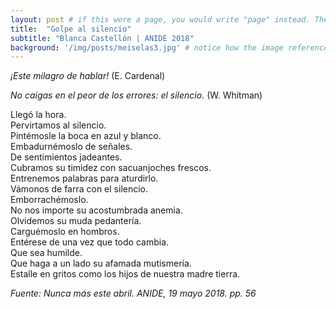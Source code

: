 ```yaml
---
layout: post # if this were a page, you would write "page" instead. They layouts are subtly different. Try it to see what happens.
title:  "Golpe al silencio"
subtitle: "Blanca Castellón | ANIDE 2018"
background: '/img/posts/meiselas3.jpg' # notice how the image referenced is in your project's /img/posts/ folder.
---
```

*¡Este milagro de hablar!* (E. Cardenal)

*No caigas en el peor de los errores: el silencio.* (W. Whitman)

Llegó la hora. <br>
Pervirtamos al silencio. <br>
Pintémosle la boca en azul y blanco. <br>
Embadurnémoslo de señales. <br>
De sentimientos jadeantes. <br>
Cubramos su timidez con sacuanjoches frescos. <br>
Entrenemos palabras para aturdirlo. <br>
Vámonos de farra con el silencio. <br>
Emborrachémoslo. <br>
No nos importe su acostumbrada anemia. <br>
Olvidemos su muda pedantería. <br>
Carguémoslo en hombros. <br>
Entérese de una vez que todo cambia. <br>
Que sea humilde. <br>
Que haga a un lado su afamada mutismería. <br>
Estalle en gritos como los hijos de nuestra madre tierra. <br>


*Fuente: Nunca más este abril. ANIDE, 19 mayo 2018. pp. 56*
